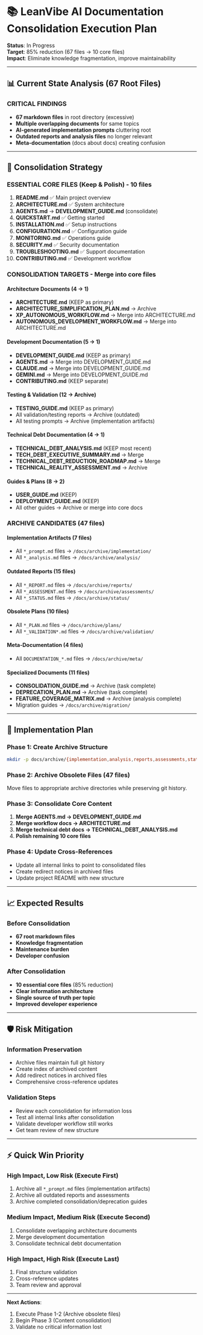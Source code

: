 # 📚 LeanVibe AI Documentation Consolidation Execution Plan

**Status**: In Progress  
**Target**: 85% reduction (67 files → 10 core files)  
**Impact**: Eliminate knowledge fragmentation, improve maintainability

---

## 📊 Current State Analysis (67 Root Files)

### CRITICAL FINDINGS
- **67 markdown files** in root directory (excessive)
- **Multiple overlapping documents** for same topics
- **AI-generated implementation prompts** cluttering root
- **Outdated reports and analysis files** no longer relevant
- **Meta-documentation** (docs about docs) creating confusion

---

## 🎯 Consolidation Strategy

### ESSENTIAL CORE FILES (Keep & Polish) - 10 files
1. **README.md** ✅ Main project overview
2. **ARCHITECTURE.md** ✅ System architecture  
3. **AGENTS.md** → **DEVELOPMENT_GUIDE.md** (consolidate)
4. **QUICKSTART.md** ✅ Getting started
5. **INSTALLATION.md** ✅ Setup instructions
6. **CONFIGURATION.md** ✅ Configuration guide
7. **MONITORING.md** ✅ Operations guide
8. **SECURITY.md** ✅ Security documentation
9. **TROUBLESHOOTING.md** ✅ Support documentation
10. **CONTRIBUTING.md** ✅ Development workflow

### CONSOLIDATION TARGETS - Merge into core files

#### Architecture Documents (4 → 1)
- **ARCHITECTURE.md** (KEEP as primary)
- **ARCHITECTURE_SIMPLIFICATION_PLAN.md** → Archive
- **XP_AUTONOMOUS_WORKFLOW.md** → Merge into ARCHITECTURE.md
- **AUTONOMOUS_DEVELOPMENT_WORKFLOW.md** → Merge into ARCHITECTURE.md

#### Development Documentation (5 → 1) 
- **DEVELOPMENT_GUIDE.md** (KEEP as primary)
- **AGENTS.md** → Merge into DEVELOPMENT_GUIDE.md
- **CLAUDE.md** → Merge into DEVELOPMENT_GUIDE.md  
- **GEMINI.md** → Merge into DEVELOPMENT_GUIDE.md
- **CONTRIBUTING.md** (KEEP separate)

#### Testing & Validation (12 → Archive)
- **TESTING_GUIDE.md** (KEEP as primary)
- All validation/testing reports → Archive (outdated)
- All testing prompts → Archive (implementation artifacts)

#### Technical Debt Documentation (4 → 1)
- **TECHNICAL_DEBT_ANALYSIS.md** (KEEP most recent)
- **TECH_DEBT_EXECUTIVE_SUMMARY.md** → Merge
- **TECHNICAL_DEBT_REDUCTION_ROADMAP.md** → Merge  
- **TECHNICAL_REALITY_ASSESSMENT.md** → Archive

#### Guides & Plans (8 → 2)
- **USER_GUIDE.md** (KEEP)
- **DEPLOYMENT_GUIDE.md** (KEEP) 
- All other guides → Archive or merge into core docs

### ARCHIVE CANDIDATES (47 files)

#### Implementation Artifacts (7 files)
- All `*_prompt.md` files → `/docs/archive/implementation/`
- All `*_analysis.md` files → `/docs/archive/analysis/`

#### Outdated Reports (15 files)  
- All `*_REPORT.md` files → `/docs/archive/reports/`
- All `*_ASSESSMENT.md` files → `/docs/archive/assessments/`
- All `*_STATUS.md` files → `/docs/archive/status/`

#### Obsolete Plans (10 files)
- All `*_PLAN.md` files → `/docs/archive/plans/`
- All `*_VALIDATION*.md` files → `/docs/archive/validation/`

#### Meta-Documentation (4 files)
- All `DOCUMENTATION_*.md` files → `/docs/archive/meta/`

#### Specialized Documents (11 files)
- **CONSOLIDATION_GUIDE.md** → Archive (task complete)
- **DEPRECATION_PLAN.md** → Archive (task complete)  
- **FEATURE_COVERAGE_MATRIX.md** → Archive (analysis complete)
- Migration guides → `/docs/archive/migration/`

---

## 🚀 Implementation Plan

### Phase 1: Create Archive Structure
```bash
mkdir -p docs/archive/{implementation,analysis,reports,assessments,status,plans,validation,meta,migration,specialized}
```

### Phase 2: Archive Obsolete Files (47 files)
Move files to appropriate archive directories while preserving git history.

### Phase 3: Consolidate Core Content
1. **Merge AGENTS.md → DEVELOPMENT_GUIDE.md**
2. **Merge workflow docs → ARCHITECTURE.md**  
3. **Merge technical debt docs → TECHNICAL_DEBT_ANALYSIS.md**
4. **Polish remaining 10 core files**

### Phase 4: Update Cross-References
- Update all internal links to point to consolidated files
- Create redirect notices in archived files
- Update project README with new structure

---

## 📈 Expected Results

### Before Consolidation
- **67 root markdown files**
- **Knowledge fragmentation**
- **Maintenance burden**
- **Developer confusion**

### After Consolidation  
- **10 essential core files** (85% reduction)
- **Clear information architecture**
- **Single source of truth per topic**
- **Improved developer experience**

---

## 🛡️ Risk Mitigation

### Information Preservation
- Archive files maintain full git history
- Create index of archived content
- Add redirect notices in archived files
- Comprehensive cross-reference updates

### Validation Steps
- Review each consolidation for information loss
- Test all internal links after consolidation
- Validate developer workflow still works
- Get team review of new structure

---

## ⚡ Quick Win Priority

### High Impact, Low Risk (Execute First)
1. Archive all `*_prompt.md` files (implementation artifacts)
2. Archive all outdated reports and assessments  
3. Archive completed consolidation/deprecation guides

### Medium Impact, Medium Risk (Execute Second)
1. Consolidate overlapping architecture documents
2. Merge development documentation
3. Consolidate technical debt documentation

### High Impact, High Risk (Execute Last)
1. Final structure validation
2. Cross-reference updates
3. Team review and approval

---

**Next Actions**:
1. Execute Phase 1-2 (Archive obsolete files)
2. Begin Phase 3 (Content consolidation)
3. Validate no critical information lost